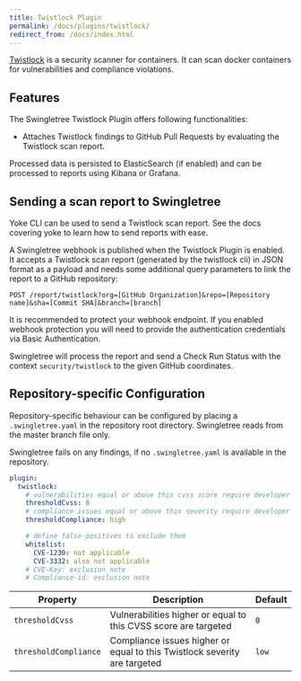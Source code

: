 ```yaml
---
title: Twistlock Plugin
permalink: /docs/plugins/twistlock/
redirect_from: /docs/index.html
---
```


[Twistlock][twistlock] is a security scanner for containers. It can scan docker containers for vulnerabilities and compliance violations.

## Features

The Swingletree Twistlock Plugin offers following functionalities:

* Attaches Twistlock findings to GitHub Pull Requests by evaluating the Twistlock scan report.

Processed data is persisted to ElasticSearch (if enabled) and can be processed to reports using Kibana or Grafana.

## Sending a scan report to Swingletree

<div class="well well-sm">
  Yoke CLI can be used to send a Twistlock scan report. See the docs covering yoke to learn how to send reports with ease.
</div>

A Swingletree webhook is published when the Twistlock Plugin is enabled.
It accepts a Twistlock scan report (generated by the twistlock cli) in JSON format as a payload and needs some additional query parameters to link the report to a GitHub repository:

```
POST /report/twistlock?org=[GitHub Organization]&repo=[Repository name]&sha=[Commit SHA]&branch=[branch]
```

It is recommended to protect your webhook endpoint. If you enabled webhook protection you will need to provide the authentication credentials via Basic Authentication.

Swingletree will process the report and send a Check Run Status with the context `security/twistlock` to the given GitHub coordinates.

## Repository-specific Configuration

Repository-specific behaviour can be configured by placing a `.swingletree.yaml` in the repository root directory. Swingletree reads from the master branch file only.

Swingletree fails on any findings, if no `.swingletree.yaml` is available in the repository.

```yaml
plugin:
  twistlock:
    # vulnerabilities equal or above this cvss score require developer action
    thresholdCvss: 8
    # compliance issues equal or above this severity require developer action
    thresholdCompliance: high

    # define false-positives to exclude them
    whitelist:
      CVE-1230: not applicable
      CVE-3332: also not applicable
    # CVE-Key: exclusion note
    # Compliance-id: exclusion note
```

| Property | Description | Default |
| --- | --- | --- |
| `thresholdCvss` | Vulnerabilities higher or equal to this CVSS score are targeted | `0` |
| `thresholdCompliance` | Compliance issues higher or equal to this Twistlock severity are targeted | `low` |


[twistlock]: https://www.twistlock.com/